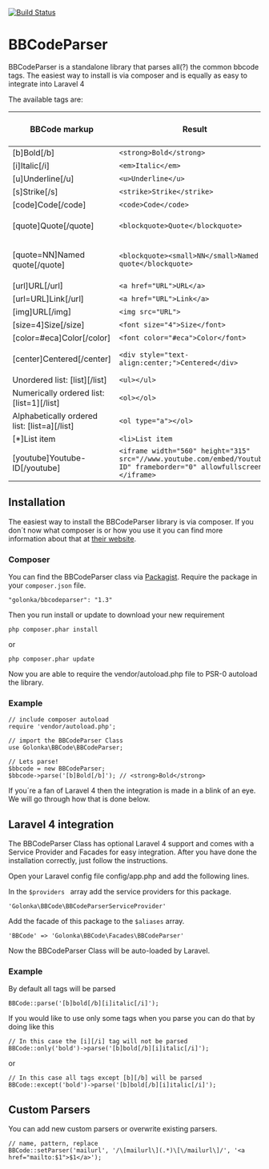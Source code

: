 [![Build Status](https://travis-ci.org/golonka/BBCodeParser.png?branch=master)](https://travis-ci.org/golonka/BBCodeParser)

# BBCodeParser
BBCodeParser is a standalone library that parses all(?) the common bbcode tags.
The easiest way to install is via composer and is equally as easy to integrate into Laravel 4

The available tags are:

BBCode markup                                | Result                                                  | GitHub representation (if available)
-------------------------------------------- | ------------------------------------------------------- | -------------------------------
[b]Bold[/b]                                  | `<strong>Bold</strong>`                                 | **Bold**
[i]Italic[/i]                                | `<em>Italic</em>`                                       | *Italic*
[u]Underline[/u]                             | `<u>Underline</u>`                                      |
[s]Strike[/s]                                | `<strike>Strike</strike>`                               | ~~Strike~~
[code]Code[/code]                            | `<code>Code</code>`                                     | `Code`
[quote]Quote[/quote]                         | `<blockquote>Quote</blockquote>`                        | <blockquote>Quote</blockquote>
[quote=NN]Named quote[/quote]                | `<blockquote><small>NN</small>Named quote</blockquote>` | NN<blockquote>Named quote</blockquote>
[url]URL[/url]                               | `<a href="URL">URL</a>`                                 | <http://example.com/>
[url=URL]Link[/url]                          | `<a href="URL">Link</a>`                                | [Link](http://example.com/)
[img]URL[/img]                               | `<img src="URL">`                                       |
[size=4]Size[/size]                          | `<font size="4">Size</font>`                            |
[color=#eca]Color[/color]                    | `<font color="#eca">Color</font>`                       |
[center]Centered[/center]                    | `<div style="text-align:center;">Centered</div>`        | <p align="center">Centered</p>
Unordered list: [list][/list]                | `<ul></ul>`                                             |
Numerically ordered list: [list=1][/list]    | `<ol></ol>`                                             |
Alphabetically ordered list: [list=a][/list] | `<ol type="a"></ol>`                                    |
[*]List item                                 | `<li>List item`                                         |
[youtube]Youtube-ID[/youtube]                | `<iframe width="560" height="315" src="//www.youtube.com/embed/Youtube-ID" frameborder="0" allowfullscreen></iframe>` |

## Installation

The easiest way to install the BBCodeParser library is via composer.
If you don´t now what composer is or how you use it you can find more information about that at [their website](http://www.getcomposer.org/).

### Composer

You can find the BBCodeParser class via [Packagist](https://packagist.org/packages/golonka/bbcodeparser).
Require the package in your `` composer.json `` file.

    "golonka/bbcodeparser": "1.3"

Then you run install or update to download your new requirement

    php composer.phar install

or

    php composer.phar update

Now you are able to require the vendor/autoload.php file to PSR-0 autoload the library.

### Example
 
    // include composer autoload
    require 'vendor/autoload.php';
    
    // import the BBCodeParser Class
    use Golonka\BBCode\BBCodeParser;

    // Lets parse!
    $bbcode = new BBCodeParser;
    $bbcode->parse('[b]Bold[/b]'); // <strong>Bold</strong>
    
If you´re a fan of Laravel 4 then the integration is made in a blink of an eye. 
We will go through how that is done below. 

## Laravel 4 integration

The BBCodeParser Class has optional Laravel 4 support and comes with a Service Provider and Facades for easy integration. After you have done the installation correctly, just follow the instructions.

Open your Laravel config file config/app.php and add the following lines.

In the ``$providers `` array add the service providers for this package.

    'Golonka\BBCode\BBCodeParserServiceProvider'

Add the facade of this package to the `` $aliases `` array.

    'BBCode' => 'Golonka\BBCode\Facades\BBCodeParser'

Now the BBCodeParser Class will be auto-loaded by Laravel.

### Example

By default all tags will be parsed

    BBCode::parse('[b]bold[/b][i]italic[/i]');

If you would like to use only some tags when you parse you can do that by doing like this 

    // In this case the [i][/i] tag will not be parsed
    BBCode::only('bold')->parse('[b]bold[/b][i]italic[/i]');

or

    // In this case all tags except [b][/b] will be parsed
    BBCode::except('bold')->parse('[b]bold[/b][i]italic[/i]');

## Custom Parsers

You can add new custom parsers or overwrite existing parsers.

    // name, pattern, replace
    BBCode::setParser('mailurl', '/\[mailurl\](.*)\[\/mailurl\]/', '<a href="mailto:$1">$1</a>');
